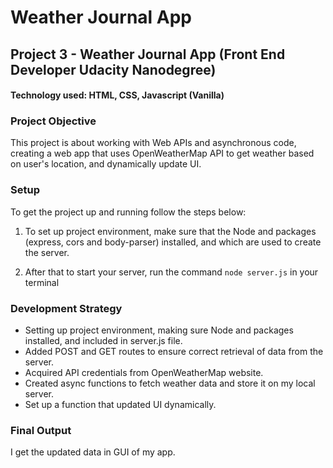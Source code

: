 # Weather Journal App

## Project 3 - Weather Journal App (Front End Developer Udacity Nanodegree)
#### Technology used: HTML, CSS, Javascript (Vanilla)


### Project Objective

This project is about working with Web APIs and asynchronous code, creating a web app that uses OpenWeatherMap API to get weather based on user's location, and dynamically update UI.

### Setup
To get the project up and running follow the steps below:

1. To set up project environment, make sure that the Node and packages (express, cors and body-parser) installed, and which are used to create the server.

2. After that to start your server, run the command `node server.js` in your terminal

### Development Strategy

* Setting up project environment, making sure Node and packages installed, and included in server.js file.
* Added POST and GET routes to ensure correct retrieval of data from the server.
* Acquired API credentials from OpenWeatherMap website.
* Created async functions to fetch weather data and store it on my local server. 
* Set up a function that updated UI dynamically.

### Final Output
I get the updated data in GUI of my app.